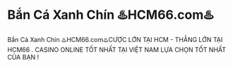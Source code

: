 # Bắn Cá Xanh Chín ♨️HCM66.com♨️

Bắn Cá Xanh Chín ♨️HCM66.com♨️CƯỢC LỚN TẠI HCM - THẮNG LỚN TẠI HCM66 . CASINO ONLINE TỐT NHẤT TẠI VIỆT NAM LỰA CHỌN TỐT NHẤT CỦA BẠN !